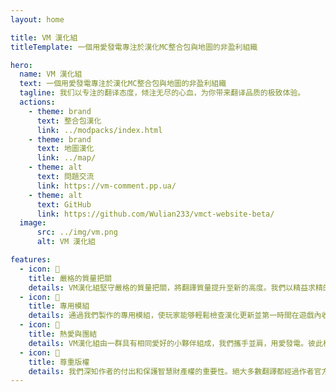 ```yaml
---
layout: home

title: VM 漢化組
titleTemplate: 一個用愛發電專注於漢化MC整合包與地圖的非盈利組織

hero:
  name: VM 漢化組
  text: 一個用愛發電專注於漢化MC整合包與地圖的非盈利組織
  tagline: 我们以专注的翻译态度，倾注无尽的心血，为你带来翻译品质的极致体验。
  actions:
    - theme: brand
      text: 整合包漢化
      link: ../modpacks/index.html
    - theme: brand
      text: 地圖漢化
      link: ../map/
    - theme: alt
      text: 問題交流
      link: https://vm-comment.pp.ua/
    - theme: alt
      text: GitHub
      link: https://github.com/Wulian233/vmct-website-beta/
  image:
      src: ../img/vm.png
      alt: VM 漢化組

features:
  - icon: 📝
    title: 嚴格的質量把關
    details: VM漢化組堅守嚴格的質量把關，將翻譯質量提升至新的高度。我們以精益求精的態度，追求每一個細節的完美。從翻譯準確性到文化本土化，每一個環節都經過嚴密的審查與校對。
  - icon: 🔔
    title: 專用模組
    details: 通過我們製作的專用模組，使玩家能够輕鬆檢查漢化更新並第一時間在遊戲內收到通知。我們的專用模組旨在為玩家提供更便捷、實时的漢化更新體驗。
  - icon: 🤝
    title: 熱愛與團結
    details: VM漢化組由一群具有相同愛好的小夥伴組成，我們攜手並肩，用愛發電。彼此相互支持，建立並成為一個無堅不摧的團隊。
  - icon: 📖
    title: 尊重版權️
    details: 我們深知作者的付出和保護智慧財產權的重要性。絕大多數翻譯都經過作者官方授權，不分發遊戲本體。僅提供漢化補丁下載，盡最大化保證作者權益得到保障。
---
```

<style>
:root {
  --vp-home-hero-name-color: transparent;
  --vp-home-hero-name-background: -webkit-linear-gradient(120deg, #bd34fe 30%, #41d1ff);

  --vp-home-hero-image-background-image: linear-gradient(-45deg, #bd34fe 50%, #47caff 50%);
  --vp-home-hero-image-filter: blur(44px);
}

@media (min-width: 640px) {
  :root {
    --vp-home-hero-image-filter: blur(56px);
  }
}

@media (min-width: 960px) {
  :root {
    --vp-home-hero-image-filter: blur(68px);
  }
}
</style>
